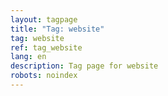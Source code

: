 ```yaml
---
layout: tagpage
title: "Tag: website"
tag: website
ref: tag_website
lang: en
description: Tag page for website
robots: noindex
---
```

